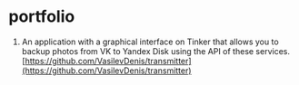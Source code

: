 # portfolio
1. An application with a graphical interface on Tinker that allows you to backup photos from VK to Yandex Disk using the API of these services.[https://github.com/VasilevDenis/transmitter](https://github.com/VasilevDenis/transmitter)
